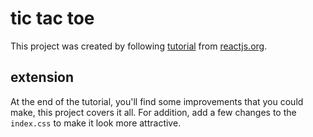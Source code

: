 # tic tac toe

This project was created by following [tutorial](https://reactjs.org/tutorial/tutorial.html) from [reactjs.org](https://reactjs.org/).

## extension

At the end of the tutorial, you'll find some improvements that you could make, this project covers it all. For addition, add a few changes to the `index.css` to make it look more attractive.

